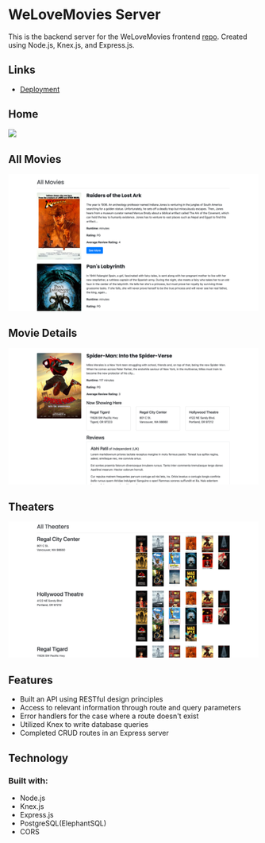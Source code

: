 # WeLoveMovies Server

This is the backend server for the WeLoveMovies frontend [repo](https://github.com/Blizzcane/starter-movie-front-end). Created using Node.js, Knex.js, and Express.js.

 ## Links
 - [Deployment](https://starter-movie-front-end-sandy.vercel.app/) 

 ## Home
 ![](./src/utils/home.png)

 ## All Movies
  ![](./src/utils/allMovies.png)

 ## Movie Details
  ![](./src/utils/movieView.png)

 ## Theaters
 ![](./src/utils/theaters.png)

 ## Features
 - Built an API using RESTful design principles
 - Access to relevant information through route and query parameters
 - Error handlers for the case where a route doesn't exist
 - Utilized Knex to write database queries
 - Completed CRUD routes in an Express server
 
 
 ## Technology
 ### Built with:
 - Node.js
 - Knex.js 
 - Express.js
 - PostgreSQL(ElephantSQL)
 - CORS

